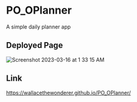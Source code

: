 # PO_OPlanner
A simple daily planner app

## Deployed Page
![Screenshot 2023-03-16 at 1 33 15 AM](https://user-images.githubusercontent.com/123340192/225560815-b5c64d33-aa91-401c-889b-5893b3ae5e6a.png)

## Link
<https://wallacethewonderer.github.io/PO_OPlanner/>
